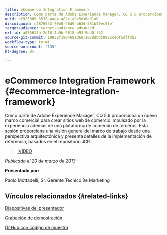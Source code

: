```yaml
---
title: eCommerce Integration Framework
description: Como parte de Adobe Experience Manager, CQ 5.6 proporciona un nuevo marco comercial para crear sitios web de comercio impulsados por la experiencia además de una plataforma de comercio de terceros. Esta sesión proporciona una visión general del marco de trabajo desde una perspectiva arquitectónica y presenta algunos detalles de la implementación de referencia, basados en el repositorio JCR.
uuid: cf925889-3538-4ae4-a82c-a8e5d30ad1ab
discoiquuid: c2876633-70b8-46d9-b63d-581b40ec0fef
targetaudience: target-audience advanced
exl-id: a05561fa-2d10-4a9b-9618-b93f9dd0ff32
source-git-commit: 19832f1904681d68c102ddbdc8925cebf5dffcb2
workflow-type: tm+mt
source-wordcount: '135'
ht-degree: 0%

---
```


# eCommerce Integration Framework {#ecommerce-integration-framework}

Como parte de Adobe Experience Manager, CQ 5.6 proporciona un nuevo marco comercial para crear sitios web de comercio impulsado por la experiencia además de una plataforma de comercio de terceros. Esta sesión proporciona una visión general del marco de trabajo desde una perspectiva arquitectónica y presenta detalles de la implementación de referencia, basados en el repositorio JCR.

>[!VIDEO](https://video.tv.adobe.com/v/19577/?quality=9)

*Publicado el 20 de marzo de 2013*

**Presentado por:**

Paolo Mottadelli, Sr. Gerente Técnico De Marketing

## Vínculos relacionados {#related-links}

[Diapositivas del presentador](https://www.slideshare.net/paolomoz/aem-cq-ecommerce-framework)

[Grabación de demostración](https://vimeo.com/62251523)

[GitHub con código de muestra](https://github.com/paolomoz/cq-commerce-impl-sample)
